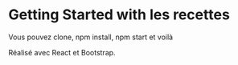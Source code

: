 # Getting Started with les recettes

Vous pouvez clone, npm install, npm start et voilà

Réalisé avec React et Bootstrap.